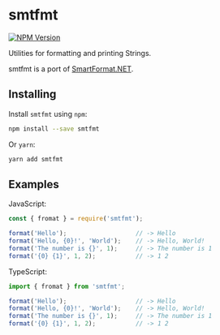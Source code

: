 # smtfmt

[![NPM Version][npm-image]][npm-url]

Utilities for formatting and printing Strings.

smtfmt is a port of [SmartFormat.NET](https://github.com/axuno/SmartFormat).

## Installing

Install `smtfmt` using `npm`:

```bash
npm install --save smtfmt
```

Or `yarn`:

```bash
yarn add smtfmt
```

## Examples

JavaScript:

```javascript
const { fromat } = require('smtfmt');

format('Hello');                   // -> Hello
format('Hello, {0}!', 'World');    // -> Hello, World!
format('The number is {}', 1);     // -> The number is 1
format('{0} {1}', 1, 2);           // -> 1 2
```

TypeScript:

```typescript
import { fromat } from 'smtfmt';

format('Hello');                   // -> Hello
format('Hello, {0}!', 'World');    // -> Hello, World!
format('The number is {}', 1);     // -> The number is 1
format('{0} {1}', 1, 2);           // -> 1 2
```

[npm-image]: https://img.shields.io/npm/v/smtfmt.svg
[npm-url]: https://npmjs.org/package/smtfmt

